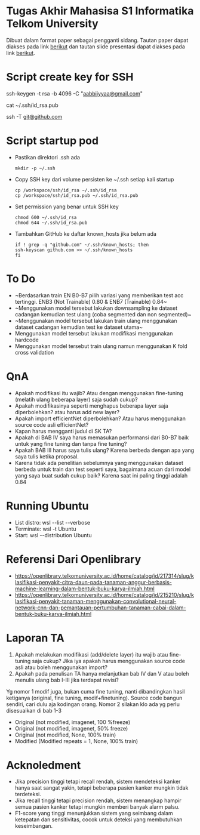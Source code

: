 # Tugas Akhir Mahasisa S1 Informatika Telkom University
Dibuat dalam format paper sebagai pengganti sidang. Tautan paper dapat diakses pada link [berikut](https://github.com/AbiyaMakruf/TelU-Tubes-TugasAkhir-KlasifikasiPenyakitTanamanApel/blob/b351c36564f996a1cf0d8e82cfada3626502c55c/Classification%20of%20Apple%20Leaf%20Diseases%20Using%20a%20Modified%20EfficientNet.pdf) dan tautan slide presentasi dapat diakses pada link [berikut](https://github.com/AbiyaMakruf/TelU-Tubes-TugasAkhir-KlasifikasiPenyakitTanamanApel/blob/d272042199a2a8a413af3facef52b1da064b7991/Presentasi%20ICICyTA%202024.pdf).

# Script create key for SSH
ssh-keygen -t rsa -b 4096 -C "aabbiiyyaa@gmail.com"

cat ~/.ssh/id_rsa.pub

ssh -T git@github.com


# Script startup pod

- Pastikan direktori .ssh ada
    ```
    mkdir -p ~/.ssh
    ```

- Copy SSH key dari volume persisten ke ~/.ssh setiap kali startup
    ```
    cp /workspace/ssh/id_rsa ~/.ssh/id_rsa
    cp /workspace/ssh/id_rsa.pub ~/.ssh/id_rsa.pub
    ```

- Set permission yang benar untuk SSH key
    ```
    chmod 600 ~/.ssh/id_rsa
    chmod 644 ~/.ssh/id_rsa.pub
    ```

- Tambahkan GitHub ke daftar known_hosts jika belum ada
    ```
    if ! grep -q "github.com" ~/.ssh/known_hosts; then
    ssh-keyscan github.com >> ~/.ssh/known_hosts
    fi
    ```

# To Do
- ~Berdasarkan train EN B0-B7 pilih variasi yang memberikan test acc tertinggi. ENB3 (Not Trainable) 0.80 & ENB7 (Trainable) 0.84~
- ~Menggunakan model tersebut lakukan downsampling ke dataset cadangan kemudian test ulang (coba segmented dan non segmented)~
- ~Menggunakan model tersebut lakukan train ulang menggunakan dataset cadangan kemudian test ke dataset utama~
- Menggunakan model tersebut lakukan modifikasi menggunakan hardcode
- Menggunakan model tersebut train ulang namun menggunakan K fold cross validation

# QnA
- Apakah modifikasi itu wajib? Atau dengan menggunakan fine-tuning (melatih ulang beberapa layer) saja sudah cukup?
- Apakah modifikasinya seperti menghapus beberapa layer saja diperbolehkan? atau harus add new layer?
- Apakah import efficientNet diperbolehkan? Atau harus menggunakan source code asli efficientNet?
- Kapan harus mengganti judul di SK TA?
- Apakah di BAB IV saya harus memasukan performansi dari B0-B7 baik untuk yang fine tuning dan tanpa fine tuning?
- Apakah BAB III harus saya tulis ulang? Karena berbeda dengan apa yang saya tulis ketika proposal.
- Karena tidak ada penelitian sebelumnya yang menggunakan dataset berbeda untuk train dan test seperti saya, bagaimana acuan dari model yang saya buat sudah cukup baik? Karena saat ini paling tinggi adalah 0.84

# Running Ubuntu
- List distro: wsl --list --verbose
- Terminate: wsl -t Ubuntu
- Start: wsl --distribution Ubuntu

# Referensi Dari Openlibrary
- https://openlibrary.telkomuniversity.ac.id/home/catalog/id/217314/slug/klasifikasi-penyakit-citra-daun-pada-tanaman-anggur-berbasis-machine-learning-dalam-bentuk-buku-karya-ilmiah.html
- https://openlibrary.telkomuniversity.ac.id/home/catalog/id/215210/slug/klasifikasi-penyakit-tanaman-menggunakan-convolutional-neural-network-cnn-dan-pemantauan-pertumbuhan-tanaman-cabai-dalam-bentuk-buku-karya-ilmiah.html

# Laporan TA

1. Apakah melakukan modifikasi (add/delete layer) itu wajib atau fine-tuning saja cukup? Jika iya apakah harus menggunakan source code asli atau boleh menggunakan import?
2. Apakah pada penulisan TA hanya melanjutkan bab IV dan V atau boleh menulis ulang bab I-III jika terdapat revisi?

Yg nomor 1 modif juga, bukan cuma fine tuning, nanti dibandingkan hasil ketiganya (original, fine tuning, modif+finetuning). Source code bangun sendiri, cari dulu aja kodingan orang.
Nomor 2 silakan klo ada yg perlu disesuaikan di bab 1-3

- Original (not modified, imagenet, 100 %freeze)
- Original (not modified, imagenet, 50% freeze)
- Original (not modified, None, 100% train)
- Modified (Modified repeats = 1, None, 100% train)

# Acknoledment
- Jika precision tinggi tetapi recall rendah, sistem mendeteksi kanker hanya saat sangat yakin, tetapi beberapa pasien kanker mungkin tidak terdeteksi.
- Jika recall tinggi tetapi precision rendah, sistem menangkap hampir semua pasien kanker tetapi mungkin memberi banyak alarm palsu.
- F1-score yang tinggi menunjukkan sistem yang seimbang dalam ketepatan dan sensitivitas, cocok untuk deteksi yang membutuhkan keseimbangan.
